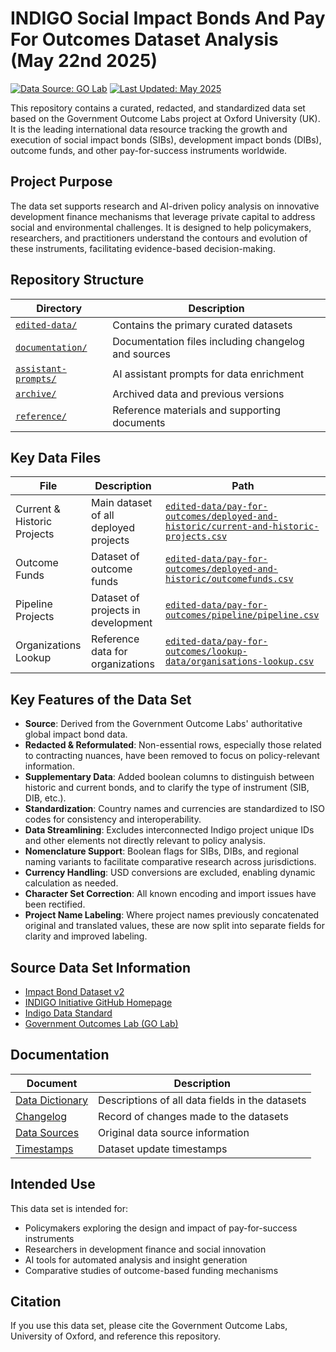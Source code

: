 # INDIGO Social Impact Bonds And Pay For Outcomes Dataset Analysis (May 22nd 2025)

[![Data Source: GO Lab](https://img.shields.io/badge/Data%20Source-GO%20Lab-blue)](https://golab.bsg.ox.ac.uk/)
[![Last Updated: May 2025](https://img.shields.io/badge/Last%20Updated-May%202025-green)](documentation/timestamps.md)

This repository contains a curated, redacted, and standardized data set based on the Government Outcome Labs project at Oxford University (UK). It is the leading international data resource tracking the growth and execution of social impact bonds (SIBs), development impact bonds (DIBs), outcome funds, and other pay-for-success instruments worldwide.

## Project Purpose

The data set supports research and AI-driven policy analysis on innovative development finance mechanisms that leverage private capital to address social and environmental challenges. It is designed to help policymakers, researchers, and practitioners understand the contours and evolution of these instruments, facilitating evidence-based decision-making.

## Repository Structure

| Directory | Description |
|-----------|-------------|
| [`edited-data/`](edited-data/) | Contains the primary curated datasets |
| [`documentation/`](documentation/) | Documentation files including changelog and sources |
| [`assistant-prompts/`](assistant-prompts/) | AI assistant prompts for data enrichment |
| [`archive/`](archive/) | Archived data and previous versions |
| [`reference/`](reference/) | Reference materials and supporting documents |

## Key Data Files

| File | Description | Path |
|------|-------------|------|
| Current & Historic Projects | Main dataset of all deployed projects | [`edited-data/pay-for-outcomes/deployed-and-historic/current-and-historic-projects.csv`](edited-data/pay-for-outcomes/deployed-and-historic/current-and-historic-projects.csv) |
| Outcome Funds | Dataset of outcome funds | [`edited-data/pay-for-outcomes/deployed-and-historic/outcomefunds.csv`](edited-data/pay-for-outcomes/deployed-and-historic/outcomefunds.csv) |
| Pipeline Projects | Dataset of projects in development | [`edited-data/pay-for-outcomes/pipeline/pipeline.csv`](edited-data/pay-for-outcomes/pipeline/pipeline.csv) |
| Organizations Lookup | Reference data for organizations | [`edited-data/pay-for-outcomes/lookup-data/organisations-lookup.csv`](edited-data/pay-for-outcomes/lookup-data/organisations-lookup.csv) |

## Key Features of the Data Set

- **Source**: Derived from the Government Outcome Labs' authoritative global impact bond data.
- **Redacted & Reformulated**: Non-essential rows, especially those related to contracting nuances, have been removed to focus on policy-relevant information.
- **Supplementary Data**: Added boolean columns to distinguish between historic and current bonds, and to clarify the type of instrument (SIB, DIB, etc.).
- **Standardization**: Country names and currencies are standardized to ISO codes for consistency and interoperability.
- **Data Streamlining**: Excludes interconnected Indigo project unique IDs and other elements not directly relevant to policy analysis.
- **Nomenclature Support**: Boolean flags for SIBs, DIBs, and regional naming variants to facilitate comparative research across jurisdictions.
- **Currency Handling**: USD conversions are excluded, enabling dynamic calculation as needed.
- **Character Set Correction**: All known encoding and import issues have been rectified.
- **Project Name Labeling**: Where project names previously concatenated original and translated values, these are now split into separate fields for clarity and improved labeling.

## Source Data Set Information

- [Impact Bond Dataset v2](https://golab.bsg.ox.ac.uk/knowledge-bank/indigo/impact-bond-dataset-v2/)
- [INDIGO Initiative GitHub Homepage](https://github.com/INDIGO-Initiative)
- [Indigo Data Standard](https://github.com/INDIGO-Initiative/indigo-data-standard)
- [Government Outcomes Lab (GO Lab)](https://golab.bsg.ox.ac.uk/)

## Documentation

| Document | Description |
|----------|-------------|
| [Data Dictionary](documentation/data-dictionary.md) | Descriptions of all data fields in the datasets |
| [Changelog](documentation/changelog.md) | Record of changes made to the datasets |
| [Data Sources](documentation/sources.md) | Original data source information |
| [Timestamps](documentation/timestamps.md) | Dataset update timestamps |

## Intended Use

This data set is intended for:
- Policymakers exploring the design and impact of pay-for-success instruments
- Researchers in development finance and social innovation
- AI tools for automated analysis and insight generation
- Comparative studies of outcome-based funding mechanisms

## Citation

If you use this data set, please cite the Government Outcome Labs, University of Oxford, and reference this repository.